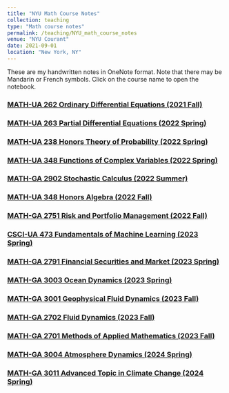 ```yaml
---
title: "NYU Math Course Notes"
collection: teaching
type: "Math course notes"
permalink: /teaching/NYU_math_course_notes
venue: "NYU Courant"
date: 2021-09-01
location: "New York, NY"
---
```


These are my handwritten notes in OneNote format. Note that there may be Mandarin or French symbols. Click on the course name to open the notebook.

### [MATH-UA 262 Ordinary Differential Equations (2021 Fall)](https://1drv.ms/o/s!ApvgpVLieaoegRT5bIdi9m-BYKld?e=tLKtXx)

### [MATH-UA 263 Partial Differential Equations (2022 Spring)](https://1drv.ms/o/s!AjZWUdNTd1V4omjzANi7xyqVZWMI?e=XXO5we)

### [MATH-UA 238 Honors Theory of Probability (2022 Spring)](https://1drv.ms/o/s!AjZWUdNTd1V4omQCbY6nzZymFaUe?e=SOB3jv)

### [MATH-UA 348 Functions of Complex Variables (2022 Spring)](https://1drv.ms/o/s!AjZWUdNTd1V4omB4odoVG6eucNH_?e=vE4aiP)

### [MATH-GA 2902 Stochastic Calculus (2022 Summer)](https://1drv.ms/o/s!AjZWUdNTd1V4owwW3i_oNBt66i9C?e=pMoVfh)

### [MATH-UA 348 Honors Algebra (2022 Fall)](https://1drv.ms/o/s!ApvgpVLieaoegWBvJAt_kcmVUlv1?e=dz4BpZ)

### [MATH-GA 2751 Risk and Portfolio Management (2022 Fall)](https://1drv.ms/o/s!ApvgpVLieaoegXP1ML0z8pNqQG3y?e=SjK0Q5)

### [CSCI-UA 473	Fundamentals of Machine Learning (2023 Spring)](https://1drv.ms/o/s!ApvgpVLieaoem25Nr4gbPTbbLgZE?e=S7HCg9)

### [MATH-GA 2791 Financial Securities and Market (2023 Spring)](https://1drv.ms/o/s!ApvgpVLieaoem3f7h-RFIXk0FlwP?e=jmjiTv)

### [MATH-GA 3003 Ocean Dynamics (2023 Spring)](https://1drv.ms/o/s!ApvgpVLieaoenX4YtBcDv8LsgaDE?e=SZpJQb)

### [MATH-GA 3001	Geophysical Fluid Dynamics (2023 Fall)](https://1drv.ms/o/s!ApvgpVLieaoe3Ga6uSVCmzeoLRGS?e=0Xfw3J)

### [MATH-GA 2702	Fluid Dynamics (2023 Fall)](https://1drv.ms/o/s!ApvgpVLieaoem3uB1JKMDWD5dvX3?e=VdVYrS)

### [MATH-GA 2701	Methods of Applied Mathematics (2023 Fall)](https://1drv.ms/o/s!ApvgpVLieaoe3GsxVlcdII9ozWGc?e=luZTIs)

### [MATH-GA 3004	Atmosphere Dynamics (2024 Spring)](https://1drv.ms/o/s!AjZWUdNTd1V4gcpgsVlyn0acTlnB_Q?e=INE1EE)

### [MATH-GA 3011	Advanced Topic in Climate Change (2024 Spring)](https://1drv.ms/o/s!AjZWUdNTd1V4gcpKl6b4nXG6jaI-6A?e=IL7qTg)

